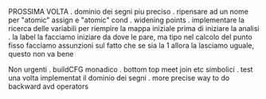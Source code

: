 PROSSIMA VOLTA
    . dominio dei segni piu preciso
    . ripensare ad un nome per "atomic" assign e "atomic" cond
    . widening points
    . implementare la ricerca delle variabili per riempire la mappa iniziale prima di iniziare la analisi
    . la label la facciamo iniziare da dove le pare, ma tipo nel calcolo del punto fisso facciamo assunzioni sul fatto 
      che se sia la 1 allora la lasciamo uguale, questo non va bene

Non urgenti
    . buildCFG monadico
    . bottom top meet join etc simbolici
    . test una volta implementat il dominio dei segni
    . more precise way to do backward avd operators
